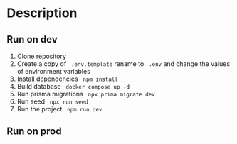 # Description

## Run on dev
1. Clone repository
2. Create a copy of ``` .env.template``` rename to ``` .env``` and change the values of environment variables
3. Install dependencies ``` npm install```
4. Build database ``` docker compose up -d```
5. Run prisma migrations ``` npx prima migrate dev```
6. Run seed ``` npx run seed```
7. Run the project ``` npm run dev```


## Run on prod

